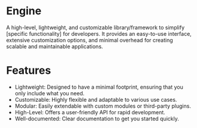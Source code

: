 # Engine

A high-level, lightweight, and customizable library/framework to simplify [specific functionality] for developers. It provides an easy-to-use interface, extensive customization options, and minimal overhead for creating scalable and maintainable applications.

# Features
- Lightweight: Designed to have a minimal footprint, ensuring that you only include what you need.
- Customizable: Highly flexible and adaptable to various use cases.
- Modular: Easily extendable with custom modules or third-party plugins.
- High-Level: Offers a user-friendly API for rapid development.
- Well-documented: Clear documentation to get you started quickly.

